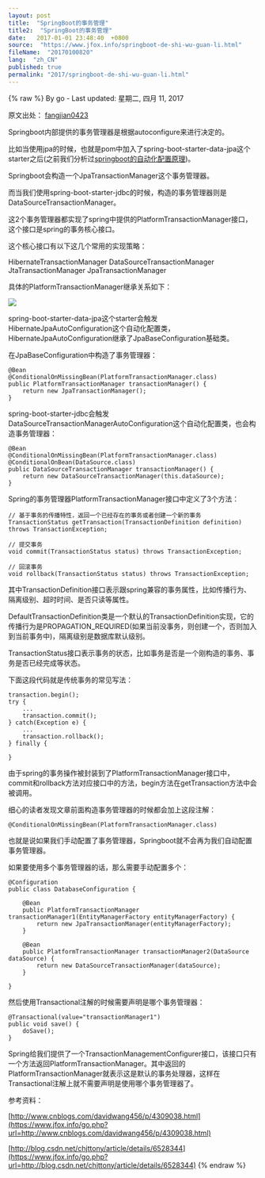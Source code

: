 ```yaml
---
layout: post
title:  "SpringBoot的事务管理"
title2:  "SpringBoot的事务管理"
date:   2017-01-01 23:48:40  +0800
source:  "https://www.jfox.info/springboot-de-shi-wu-guan-li.html"
fileName:  "20170100820"
lang:  "zh_CN"
published: true
permalink: "2017/springboot-de-shi-wu-guan-li.html"
---
```

{% raw %}
By go - Last updated: 星期二, 四月 11, 2017

原文出处： [fangjian0423](https://www.jfox.info/go.php?url=http://fangjian0423.github.io/2016/10/07/springboot-transaction/)

Springboot内部提供的事务管理器是根据autoconfigure来进行决定的。

比如当使用jpa的时候，也就是pom中加入了spring-boot-starter-data-jpa这个starter之后(之前我们分析过[springboot的自动化配置原理](https://www.jfox.info/go.php?url=http://fangjian0423.github.io/2016/06/12/springboot-autoconfig-analysis/))。

Springboot会构造一个JpaTransactionManager这个事务管理器。

而当我们使用spring-boot-starter-jdbc的时候，构造的事务管理器则是DataSourceTransactionManager。

这2个事务管理器都实现了spring中提供的PlatformTransactionManager接口，这个接口是spring的事务核心接口。

这个核心接口有以下这几个常用的实现策略：

HibernateTransactionManager DataSourceTransactionManager JtaTransactionManager JpaTransactionManager

具体的PlatformTransactionManager继承关系如下：

[![](d5d1789.png)](/wp-content/uploads/2017/04/transactionmanager.png)

spring-boot-starter-data-jpa这个starter会触发HibernateJpaAutoConfiguration这个自动化配置类，HibernateJpaAutoConfiguration继承了JpaBaseConfiguration基础类。

在JpaBaseConfiguration中构造了事务管理器：

    @Bean
    @ConditionalOnMissingBean(PlatformTransactionManager.class)
    public PlatformTransactionManager transactionManager() {
        return new JpaTransactionManager();
    }

spring-boot-starter-jdbc会触发DataSourceTransactionManagerAutoConfiguration这个自动化配置类，也会构造事务管理器：

    @Bean
    @ConditionalOnMissingBean(PlatformTransactionManager.class)
    @ConditionalOnBean(DataSource.class)
    public DataSourceTransactionManager transactionManager() {
        return new DataSourceTransactionManager(this.dataSource);
    }

Spring的事务管理器PlatformTransactionManager接口中定义了3个方法：

    // 基于事务的传播特性，返回一个已经存在的事务或者创建一个新的事务
    TransactionStatus getTransaction(TransactionDefinition definition) throws TransactionException;
    
    // 提交事务
    void commit(TransactionStatus status) throws TransactionException;
    
    // 回滚事务
    void rollback(TransactionStatus status) throws TransactionException;

其中TransactionDefinition接口表示跟spring兼容的事务属性，比如传播行为、隔离级别、超时时间、是否只读等属性。

DefaultTransactionDefinition类是一个默认的TransactionDefinition实现，它的传播行为是PROPAGATION_REQUIRED(如果当前没事务，则创建一个，否则加入到当前事务中)，隔离级别是数据库默认级别。

TransactionStatus接口表示事务的状态，比如事务是否是一个刚构造的事务、事务是否已经完成等状态。

下面这段代码就是传统事务的常见写法：

    transaction.begin();
    try {
        ...
        transaction.commit();
    } catch(Exception e) {
        ...
        transaction.rollback();
    } finally {
    
    }

由于spring的事务操作被封装到了PlatformTransactionManager接口中，commit和rollback方法对应接口中的方法，begin方法在getTransaction方法中会被调用。

细心的读者发现文章前面构造事务管理器的时候都会加上这段注解：

    @ConditionalOnMissingBean(PlatformTransactionManager.class)

也就是说如果我们手动配置了事务管理器，Springboot就不会再为我们自动配置事务管理器。

如果要使用多个事务管理器的话，那么需要手动配置多个：

    @Configuration
    public class DatabaseConfiguration {
    
        @Bean
        public PlatformTransactionManager transactionManager1(EntityManagerFactory entityManagerFactory) {
            return new JpaTransactionManager(entityManagerFactory);
        }
    
        @Bean
        public PlatformTransactionManager transactionManager2(DataSource dataSource) {
            return new DataSourceTransactionManager(dataSource);
        }
    
    }

然后使用Transactional注解的时候需要声明是哪个事务管理器：

    @Transactional(value="transactionManager1")
    public void save() {
        doSave();
    }

Spring给我们提供了一个TransactionManagementConfigurer接口，该接口只有一个方法返回PlatformTransactionManager。其中返回的PlatformTransactionManager就表示这是默认的事务处理器，这样在Transactional注解上就不需要声明是使用哪个事务管理器了。

参考资料：

[http://www.cnblogs.com/davidwang456/p/4309038.html](https://www.jfox.info/go.php?url=http://www.cnblogs.com/davidwang456/p/4309038.html)

[http://blog.csdn.net/chjttony/article/details/6528344](https://www.jfox.info/go.php?url=http://blog.csdn.net/chjttony/article/details/6528344)
{% endraw %}